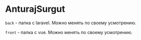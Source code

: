 # AnturajSurgut

`back` - папка с laravel. Можно менять по своему усмотрению.

`front` - папка с vue. Можно менять по своему усмотрению.
